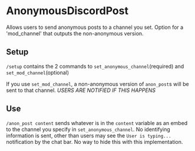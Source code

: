 # AnonymousDiscordPost
Allows users to send anonymous posts to a channel you set.  Option for a 'mod_channel' that outputs the non-anonymous version.

## Setup
`/setup` contains the 2 commands to `set_anonymous_channel`(required) and `set_mod_channel`(optional)

If you use `set_mod_channel`, a non-anonymous version of `anon_post`s will be sent to that channel.  *USERS ARE NOTIFIED IF THIS HAPPENS*

## Use
`/anon_post content` sends whatever is in the `content` variable as an embed to the channel you specify in `set_anonymous_channel`.  No identifying information is sent, other than users may see the `User is typing...` notification by the chat bar.  No way to hide this with this implementation.
